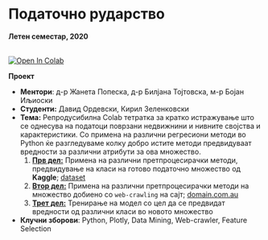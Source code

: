 # Податочно рударство 

**Летен семестар, 2020** <br> <br>

[![Open In Colab](https://colab.research.google.com/assets/colab-badge.svg)](https://colab.research.google.com/drive/1nentTqUAL32LIOe2nJ8y5Zuif-Ge4bsM?usp=sharing)

**Проект** 

- **Ментори**: д-р Жанета Попеска, д-р Билјана Тојтовска, м-р Бојан Иљиоски
- **Студенти:** Давид Ордевски, Кирил Зеленковски 
- **Тема:** Репродусибилна Colab тетратка за кратко истражување што се однесува на податоци поврзани недвижнини и нивните својства и карактеристики. Со примена на различни регресиони методи во Python ќе разгледуваме колку добро истите методи предвидуваат вредности за различни атрибути за ова множество. 
  1. <u><b>Прв дел:</b></u> Примена на различни претпроцесирачки методи, предвидување на класи на готово податочно множество од **Kaggle**; [dataset](https://www.kaggle.com/c/house-prices-advanced-regression-techniques)  
  2. <u><b>Втор дел:</b></u> Примена на различни претпроцесирачки методи на множество добиено со <code>web-crawling</code> на сајт; [domain.com.au](https://www.domain.com.au/)  
  3. <u><b>Трет дел:</b></u> Тренирање на модел со цел да се предвидат вредности од различни класи во новото множество
- **Клучни зборови**: Python, Plotly, Data Mining, Web-crawler, Feature Selection

